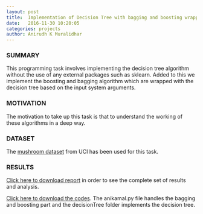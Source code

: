 ```yaml
---
layout: post
title:  Implementation of Decision Tree with bagging and boosting wrapper
date:   2016-11-30 10:20:05
categories: projects
author: Anirudh K Muralidhar
---
```


### **SUMMARY**

This programming task involves implementing the decision tree algorithm without the use of any external packages such as sklearn. Added to this we implement the boosting and bagging algorithm which are wrapped with the decision tree based on the input system arguments.

### **MOTIVATION**

The motivation to take up this task is that to understand the working of these algorithms in a deep way.

### **DATASET**

The [mushroom dataset](https://github.com/anirudhkm/implementation-of-decision-tree-with-bagging-and-boosting/tree/master/mushrooms) from UCI has been used for this task.

### **RESULTS**

[Click here to download report](https://github.com/anirudhkm/implementation-of-decision-tree-with-bagging-and-boosting/blob/master/PA2_PerformanceResults.pdf) in order to see the complete set of results and analysis.

[Click here to download the codes](https://github.com/anirudhkm/implementation-of-decision-tree-with-bagging-and-boosting). The anikamal.py file handles the bagging and boosting part and the decisionTree folder implements the decision tree.